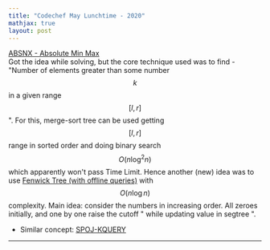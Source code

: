 ```yaml
---
title: "Codechef May Lunchtime - 2020"
mathjax: true
layout: post
---
```


[ABSNX - Absolute Min Max](https://www.codechef.com/LTIME84A/problems/ABSNX)                      
Got the idea while solving, but the core technique used was to find - "Number of elements greater than some number $$k$$ in a given range $$[l,r]$$". For this, merge-sort tree can be used getting $$[l,r]$$ range in sorted order and doing binary search $$O(n\log^2{}n)$$ which apparently won't pass Time Limit. Hence another (new) idea was to use [Fenwick Tree (with offline queries)](https://www.geeksforgeeks.org/number-of-elements-greater-than-k-in-the-range-l-to-r-using-fenwick-tree-offline-queries/) with $$O(n\log{}n)$$ complexity. Main idea: consider the numbers in increasing order. All zeroes initially, and one by one raise the cutoff " while updating value in segtree ".						

* Similar concept: [SPOJ-KQUERY](https://www.spoj.com/problems/KQUERY/)

---
